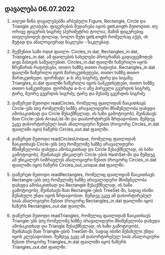 ## დავალება 06.07.2022

1. აიღეთ წინა დავალებებში არსებული Figure, Rectangle, Circle და Triangle  კლასები. ფიგურების შედარება იყოს getLength მეთოდით. თუ ორივე ფიგურის  სიგრძე (პერიმეტრი) ტოლია, მაშინ ფიგურებიც ითვლებოდეს ტოლად, ხოლო მეტი  getLength რომელსაც აქვს, ის მეტად და ანალოგიურად ნაკლები - ნაკლებად.

2.  შექმენით სამი Input ფაილი: Circles_in.dat, Rectangles_in.dat,  Triangles_in.dat. ამ ფაილების სახელები პროგრამას გადაეცემოდეს args  მასივის საშუალებით.
Circles_in.dat ფაილში ჩაწერილი იყოს წრეწირის რადიუსები, თითო ხაზზე თითო რადიუსი.
Rectangles_in.dat ფაილში ჩაწერილი იყოს მართკუთხედები, თითო ხაზზე თითო მართკუთხედი. ფორმატი: a-b ანუ სიგრძე, ტირე და სიგანე.
Triangles_in.dat  ფაილში ჩაწერილი იყოს სამკუთხედები, თითო ხაზზე თითო სამკუთხედი. ფორმატი  a-b-c ანუ პირველი გვერდის სიგრძე, ტირე, მეორე გვერდის სიგრძე, ტირე და  მესამე გვერდის სიგრძე.

3. დაწერეთ მეთოდი readCircles, რომელიც  ფაილიდან წაიკითხავს Circle-ებს (თუ რომელიმე ხაზზე არავალიდური  მნიშვნელობა დახვდა ამოსაკითხად და Circle შესაქმნელად, ის ხაზი  გამოტოვოს), შეინახავს მათ Circle-ების ArrayList-ში და დაასორტირებს  ზრდადობით. შემდეგ უკვე დასორტირებულ სიას ანალოგიური წესით (როგორც  Circles_in.dat ფაილიში იყო) ჩაწერს Circles_out.dat ფაილში.

4. დაწერეთ  მეთოდი readCirclesUnique, რომელიც ფაილიდან წაიკითხავს Circle-ებს (თუ  რომელიმე ხაზზე არავალიდური მნიშვნელობა დახვდა ამოსაკითხად და Circle  შესაქმნელად, ის ხაზი გამოტოვოს), შეინახავს უნიკალურ Circle-ების  HashSet-ში და შემდეგ ამ უნიკალურ სიმრავლეს ანალოგიური წესით (როგორც  Circles_in.dat ფაილიში იყო) ჩაწერს Circles_out_unique.dat ფაილში.

5.  დაწერეთ მეთოდი readRectangles, რომელიც ფაილიდან წაიკითხავს Rectangle-ებს  (თუ რომელიმე ხაზზე არავალიდური მნიშვნელობა დახვდა ამოსაკითხად და  Rectangle შესაქმნელად, ის ხაზი გამოტოვოს), შეინახავს მათ Rectangle-ების  TreeSet-ში, სადაც ისინი შენახული უნდა იყოს ზრდადობით. შემდეგ უკვე ამ  დასორტირებულ სიას ანალოგიური წესით (როგორც Rectangles_in.dat ფაილიში  იყო) ჩაწერს Rectangles_out.dat ფაილში.

6. დაწერეთ მეთოდი  readTriangles, რომელიც ფაილიდან წაიკითხავს Triangle-ებს (თუ რომელიმე  ხაზზე არავალიდური მნიშვნელობა დახვდა ამოსაკითხად და Triangle  შესაქმნელად, ის ხაზი გამოტოვოს), შეინახავს მათ Triangle-ების TreeSet-ში,  სადაც ისინი შენახული უნდა იყოს კლებადობით. შემდეგ უკვე ამ დასორტირებულ  სიას ანალოგიური წესით (როგორც Triangles_in.dat ფაილიში იყო) ჩაწერს  Triangles_out.dat ფაილში.
